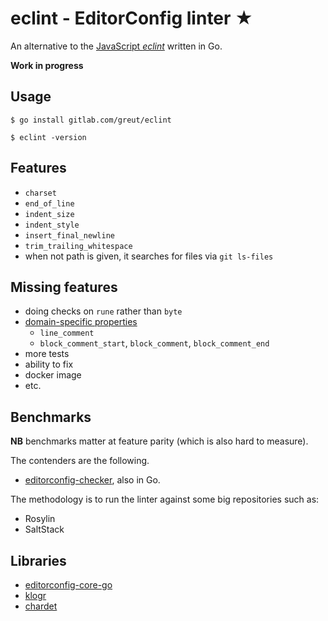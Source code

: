 # eclint - EditorConfig linter ★

An alternative to the [JavaScript _eclint_](https://github.com/jedmao/eclint) written in Go.

**Work in progress**

## Usage

```
$ go install gitlab.com/greut/eclint

$ eclint -version
```

## Features

- `charset`
- `end_of_line`
- `indent_size`
- `indent_style`
- `insert_final_newline`
- `trim_trailing_whitespace`
- when not path is given, it searches for files via `git ls-files`

## Missing features

- doing checks on `rune` rather than `byte`
- [domain-specific properties](https://github.com/editorconfig/editorconfig/wiki/EditorConfig-Properties#ideas-for-domain-specific-properties)
    - `line_comment`
    - `block_comment_start`, `block_comment`, `block_comment_end`
- more tests
- ability to fix
- docker image
- etc.

## Benchmarks

**NB** benchmarks matter at feature parity (which is also hard to measure).

The contenders are the following.

- [editorconfig-checker](https://github.com/editorconfig-checker/editorconfig-checker), also in Go.

The methodology is to run the linter against some big repositories such as:

- Rosylin
- SaltStack

## Libraries

- [editorconfig-core-go](https://github.com/editorconfig/editorconfig-core-go)
- [klogr](https://github.com/kubernetes/klog/tree/master/klogr)
- [chardet](https://github.com/gogs/chardet)
